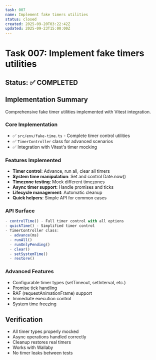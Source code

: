 ```yaml
---
task: 007
name: Implement fake timers utilities
status: closed
created: 2025-09-20T03:22:42Z
updated: 2025-09-23T15:00:00Z
---
```


# Task 007: Implement fake timers utilities

## Status: ✅ COMPLETED

## Implementation Summary

Comprehensive fake timer utilities implemented with Vitest integration.

### Core Implementation

- ✅ `src/env/fake-time.ts` - Complete timer control utilities
- ✅ `TimerController` class for advanced scenarios
- ✅ Integration with Vitest's timer mocking

### Features Implemented

- **Timer control**: Advance, run all, clear all timers
- **System time manipulation**: Set and control Date.now()
- **Timezone testing**: Mock different timezones
- **Async timer support**: Handle promises and ticks
- **Lifecycle management**: Automatic cleanup
- **Quick helpers**: Simple API for common cases

### API Surface

```typescript
- controlTime() - Full timer control with all options
- quickTime() - Simplified timer control
- TimerController class:
  - advance(ms)
  - runAll()
  - runOnlyPending()
  - clear()
  - setSystemTime()
  - restore()
```

### Advanced Features

- Configurable timer types (setTimeout, setInterval, etc.)
- Promise tick handling
- RAF (requestAnimationFrame) support
- Immediate execution control
- System time freezing

## Verification

- All timer types properly mocked
- Async operations handled correctly
- Cleanup restores real timers
- Works with Wallaby
- No timer leaks between tests
